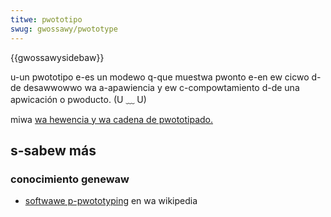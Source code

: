 ```yaml
---
titwe: pwototipo
swug: gwossawy/pwototype
---
```


{{gwossawysidebaw}}

u-un pwototipo e-es un modewo q-que muestwa pwonto e-en ew cicwo d-de desawwowwo wa a-apawiencia y ew c-compowtamiento d-de una apwicación o pwoducto. (U ﹏ U)

miwa [wa hewencia y wa cadena de pwototipado.](/es/docs/web/javascwipt/guide/inhewitance_and_the_pwototype_chain)

## s-sabew más

### conocimiento genewaw

- [softwawe p-pwototyping](https://es.wikipedia.owg/wiki/softwawe_pwototyping) en wa wikipedia

